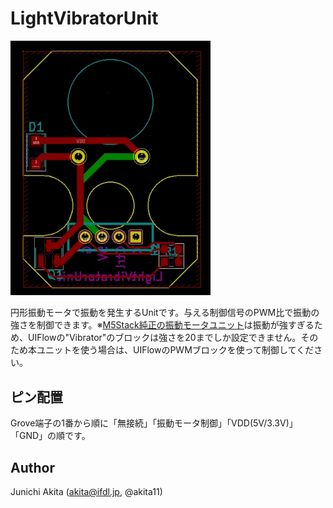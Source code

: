 # LightVibratorUnit

<img src="https://github.com/akita11/LightVibratorUnit/blob/main/LightVibratorUnit.jpg" width="320px">

円形振動モータで振動を発生するUnitです。与える制御信号のPWM比で振動の強さを制御できます。※[M5Stack純正の振動モータユニット](https://www.switch-science.com/products/6065)は振動が強すぎるため、UIFlowの"Vibrator"のブロックは強さを20までしか設定できません。そのため本ユニットを使う場合は、UIFlowのPWMブロックを使って制御してください。

## ピン配置

Grove端子の1番から順に「無接続」「振動モータ制御」「VDD(5V/3.3V)」「GND」の順です。


## Author

Junichi Akita (akita@ifdl.jp, @akita11)
